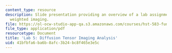 ```yaml
---
content_type: resource
description: Slide presentation providing an overview of a lab assignment on diffusion
  weighted imaging.
file: https://ol-ocw-studio-app-qa.s3.amazonaws.com/courses/hst-583-functional-magnetic-resonance-imaging-data-acquisition-and-analysis-fall-2008/41bfbfa6ba6b8afc3b24bc8f465e3e5c_lab5_slides.pdf
file_type: application/pdf
resourcetype: Document
title: 'Lab 5: Diffusion Tensor Imaging Analysis'
uid: 41bfbfa6-ba6b-8afc-3b24-bc8f465e3e5c
---
```

